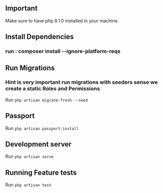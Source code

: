 ## Important

Make sure to have php 8.1.0 installed in your machine.

## Install Dependencies

### run : composer install --ignore-platform-reqs

## Run Migrations

### Hint is very important run migrations with seeders sense we create a static Roles and Permissions

Run `php artisan migrate:fresh --seed`

## Passport

Run `php artisan passport:install`

## Development server

Run `php artisan serve`


## Running Feature tests

Run `php artisan test`

